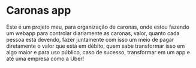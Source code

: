 # Caronas app
Este é um projeto meu, para organização de caronas, onde estou fazendo um webapp para controlar diariamente as caronas, valor, quanto cada pessoa está devendo, fazer juntamente com isso um meio de pagar diretamente o valor que está em débito, quem sabe transformar isso em algo maior e para uso público, caso de sucesso, transformar em um app e até uma empresa como a Uber!